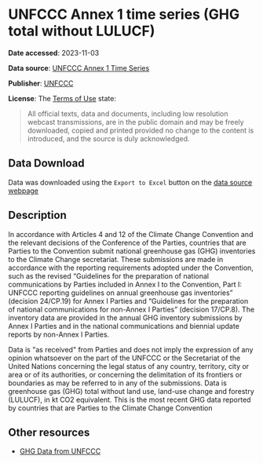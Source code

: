 # UNFCCC Annex 1 time series (GHG total without LULUCF)

**Date accessed**: 2023-11-03

**Data source**: [UNFCCC Annex 1 Time Series](https://di.unfccc.int/time_series)

**Publisher**: [UNFCCC](https://unfccc.int)

**License**: The [Terms of Use](https://unfccc.int/this-site/terms-of-use) state:
>All official texts, data and documents, including low resolution webcast transmissions, are in the public domain and may be freely downloaded, copied and printed provided no change to the content is introduced, and the source is duly acknowledged.

## Data Download
Data was downloaded using the `Export to Excel` button on the [data source webpage](https://di.unfccc.int/time_series)

## Description
In accordance with Articles 4 and 12 of the Climate Change Convention and the relevant decisions of the Conference of the Parties, countries that are Parties to the Convention submit national greenhouse gas (GHG) inventories to the Climate Change secretariat. These submissions are made in accordance with the reporting requirements adopted under the Convention, such as the revised “Guidelines for the preparation of national communications by Parties included in Annex I to the Convention, Part I: UNFCCC reporting guidelines on annual greenhouse gas inventories” (decision 24/CP.19) for Annex I Parties and “Guidelines for the preparation of national communications for non-Annex I Parties” (decision 17/CP.8). The inventory data are provided in the annual GHG inventory submissions by Annex I Parties and in the national communications and biennial update reports by non-Annex I Parties.

Data is "as received" from Parties and does not imply the expression of any opinion whatsoever on the part of the UNFCCC or the Secretariat of the United Nations concerning the legal status of any country, territory, city or area or of its authorities, or concerning the delimitation of its frontiers or boundaries as may be referred to in any of the submissions. Data is greenhouse gas (GHG) total without land use, land-use change and forestry (LULUCF), in kt CO2 equivalent. This is the most recent GHG data reported by countries that are Parties to the Climate Change Convention

## Other resources
- [GHG Data from UNFCCC](https://unfccc.int/topics/mitigation/resources/registry-and-data/ghg-data-from-unfccc)